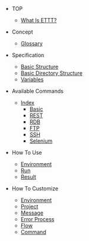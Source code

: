 
* TOP

  * [What Is ETTT?](README.md)

* Concept

  * [Glossary](pages/concept/glossary.md)

* Specification

  * [Basic Structure](pages/specification/basic_structure.md)
  * [Basic Directory Structure](pages/specification/basic_directory_structure.md)
  * [Variables](pages/specification/variables.md)
  
* Available Commands
  * [Index](pages/specification/command/index.md)
    * [Basic](pages/specification/command/basic.md)
    * [REST](pages/specification/command/rest.md)
    * [RDB](pages/specification/command/rdb.md)
    * [FTP](pages/specification/command/ftp.md)
    * [SSH](pages/specification/command/ssh.md)
    * [Selenium](pages/specification/command/selenium.md)
  
* How To Use

  * [Environment](pages/use/environment.md)
  * [Run](pages/use/run.md)
  * [Result](pages/use/result.md)

* How To Customize

  * [Environment](pages/customize/environment.md)
  * [Project](pages/customize/project.md)
  * [Message](pages/customize/message.md)
  * [Error Process](pages/customize/errorprocess.md)
  * [Flow](pages/customize/flow.md)
  * [Command](pages/customize/command.md)

